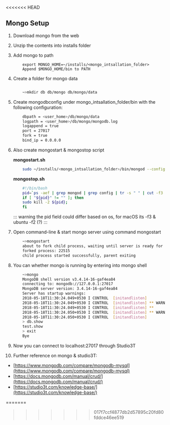 <<<<<<< HEAD


## Mongo Setup




1.	Download mongo from the web 
2.	Unzip the contents into installs folder
3.	Add mongo to path

	```
		export MONGO_HOME=~/installs/<mongo_intsallation_folder>
		Append $MONGO_HOME/bin to PATH
	```
4.	Create a folder for mongo data


	```bash

		~>mkdir db db/mongo db/mongo/data
	```
5.	Create mongodbconfig under mongo_intsallation_folder/bin with the following configuration:

	```bash
		dbpath = <user_home>/db/mongo/data
		logpath = <user_home>/db/mongo/mongodb.log
		logappend = true
		port = 27017
		fork = true
		bind_ip = 0.0.0.0
	```
6.	Also create mongostart & mongostop script

	
	**mongostart.sh**
	```bash
		sudo ~/installs/<mongo_intsallation_folder>/bin/mongod --config ~/installs/<mongo_intsallation_folder>/bin/mongodbconfig
	```
	**mongostop.sh**
	```bash
		#!/bin/bash
		pid=`ps -aef | grep mongod | grep config | tr -s " " | cut -f3 -d " "`;
		if [ "${pid}" != "" ]; then
		sudo kill -2 ${pid};
		fi
	```
	::: warning
	  the pid field could differ based on os, for macOS its -f3 & ubuntu -f2 (?)
	:::

7.	Open command-line & start mongo server using command mongostart

	```bash
		~>mongostart
		about to fork child process, waiting until server is ready for connections.
		forked process: 22515
		child process started successfully, parent exiting
	```
8.	You can whether mongo is running by entering into mongo shell
	
	```bash
		~>mongo
		MongoDB shell version v3.4.14-16-gaf4ea84
		connecting to: mongodb://127.0.0.1:27017
		MongoDB server version: 3.4.14-16-gaf4ea84
		Server has startup warnings:
		2018-05-18T11:30:24.049+0530 I CONTROL  [initandlisten]
		2018-05-18T11:30:24.049+0530 I CONTROL  [initandlisten] ** WARNING: Access control is not enabled for the database.
		2018-05-18T11:30:24.049+0530 I CONTROL  [initandlisten] **          Read and write access to data and configuration is unrestricted.
		2018-05-18T11:30:24.050+0530 I CONTROL  [initandlisten] ** WARNING: You are running this process as the root user, which is not recommended.
		2018-05-18T11:30:24.050+0530 I CONTROL  [initandlisten]
		> db.show
		test.show
		> exit
		Bye
	```
9.	Now you can connect to localhost:27017 through Studio3T
10.	Further reference on mongo & studio3T:

+	[https://www.mongodb.com/compare/mongodb-mysql](https://www.mongodb.com/compare/mongodb-mysql)
+	[https://docs.mongodb.com/manual/crud/](https://docs.mongodb.com/manual/crud/)
+	[https://studio3t.com/knowledge-base/](https://studio3t.com/knowledge-base/)






=======
>>>>>>> 017f7ccf4877db2d57895c20fd80fddce46ee519
